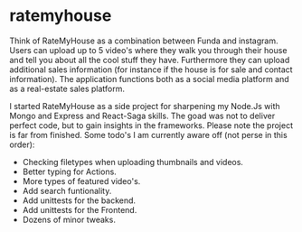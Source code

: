 # ratemyhouse

Think of RateMyHouse as a combination between Funda and instagram. Users can upload up to 5 video's where they walk you through their house and tell you about all the cool stuff they have. Furthermore they can upload additional sales information (for instance if the house is for sale and contact information). The application functions both as a social media platform and as a real-estate sales platform.

I started RateMyHouse as a side project for sharpening my Node.Js with Mongo and Express and React-Saga skills. The goad was not to deliver perfect code, but to gain insights in the frameworks. Please note the project is far from finished. Some todo's I am currently aware off (not perse in this order):

- Checking filetypes when uploading thumbnails and videos.
- Better typing for Actions.
- More types of featured video's.
- Add search funtionality.
- Add unittests for the backend.
- Add unittests for the Frontend.
- Dozens of minor tweaks.
